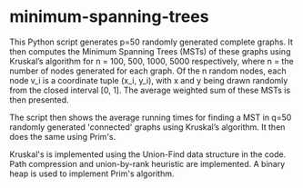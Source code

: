 # minimum-spanning-trees

This Python script generates p=50 randomly
generated complete graphs. It then computes the Minimum Spanning Trees (MSTs) of these graphs using
Kruskal’s algorithm for n = 100, 500, 1000, 5000 respectively, where n = the number of nodes
generated for each graph. Of the n random nodes, each node v_i is a coordinate tuple (x_i, y_i), with x and y being drawn randomly from the closed interval [0, 1]. The average weighted sum of these MSTs is then presented.

The script then shows the average running times for finding a MST in q=50 randomly generated
'connected' graphs using Kruskal’s algorithm. It then does the same using Prim's.

Kruskal's is implemented using the Union-Find data structure in the code. Path compression and union-by-rank heuristic are implemented. A binary heap is used to implement Prim's algorithm.
